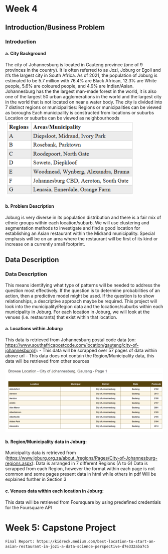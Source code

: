 # Week 4
## Introduction/Business Problem
### Introduction
#### a. City Background
The city of Johannesburg is located in Gauteng province (one of 9 provinces in the country). It is often referred to as Jozi, Joburg or Egoli and it’s the largest city in South Africa. As of 2021, the population of Joburg is estimated to be 5.7 million with 76.4% are Black African, 12.3% are White people, 5.6% are coloured people, and 4.9% are Indian/Asian.
Johannesburg has the the largest man-made forest in the world, it is also one of the largest 50 urban agglomerations in the world and the largest city in the world that is not located on near a water body.
The city is divided into 7 distinct regions or municipalities:
Regions or municipalities can be viewed as boroughs
Each municipality is constructed from locations or suburbs
Location or suburbs can be viewed as neighbourhoods
![title](table1.png)
#### b. Problem Description
Joburg is very diverse in its population distribution and there is a fair mix of ethnic groups within each location/suburb. We will use clustering and segmentation methods to investigate and find a good location for establishing an Asian restaurant within the Midrand municipality.
Special emphasis will be on an area where the restaurant will be first of its kind or increase on a currently small footprint.


## Data Description
### Data Description
This means identifying what type of patterns will be needed to address the question most effectively. If the question is to determine probabilities of an action, then a predictive model might be used. If the question is to show relationships, a descriptive approach maybe be required.
This project will look into the municipality/Region data and the locations/suburbs within each municipality in Joburg.
For each location in Joburg, we will look at the venues (i.e. restaurants) that exist within that location.

#### a. Locations within Joburg:
This data is retrieved from Johannesburg postal code data (on: https://www.southafricapostcode.com/location/gauteng/city-of-johannesburg/):
    - This data will be scrapped over 57 pages of data within above url
    - This data does not contain the Region/Municipality data, this data will be retrieved from other sources

![title](table2.png)

#### b. Region/Municipality data in Joburg:
Municipality data is retrieved from (https://www.joburg.org.za/about_/regions/Pages/City-of-Johannesburg-regions.aspx):
Data is arranged in 7 different Regions (A to G)
Data is scrapped from each Region, however the format within each page is not common and some pages present data in html while others in pdf
Will be explained further in Section 3


#### c. Venues data within each location in Joburg:
This data will be retrieved from Foursquare by using predefined credentials for the Foursquare API



# Week 5: Capstone Project
    Final Report: https://kidreck.medium.com/best-location-to-start-an-asian-restaurant-in-jozi-a-data-science-perspective-d7e332aba7c5
